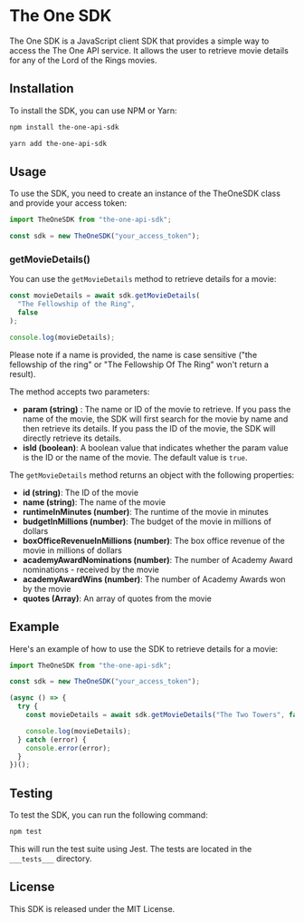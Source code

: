 # The One SDK

The One SDK is a JavaScript client SDK that provides a simple way to access the The One API service. It allows the user to retrieve movie details for any of the Lord of the Rings movies.

## Installation

To install the SDK, you can use NPM or Yarn:

```sh
npm install the-one-api-sdk
```

```sh
yarn add the-one-api-sdk
```

## Usage

To use the SDK, you need to create an instance of the TheOneSDK class and provide your access token:

```js
import TheOneSDK from "the-one-api-sdk";

const sdk = new TheOneSDK("your_access_token");
```

### getMovieDetails()

You can use the `getMovieDetails` method to retrieve details for a movie:

```js
const movieDetails = await sdk.getMovieDetails(
  "The Fellowship of the Ring",
  false
);

console.log(movieDetails);
```

Please note if a name is provided, the name is case sensitive ("the fellowship of the ring" or "The Fellowship Of The Ring" won't return a result).

The method accepts two parameters:

- **param (string)** : The name or ID of the movie to retrieve. If you pass the name of the movie, the SDK will first search for the movie by name and then retrieve its details. If you pass the ID of the movie, the SDK will directly retrieve its details.
- **isId (boolean)**: A boolean value that indicates whether the param value is the ID or the name of the movie. The default value is `true`.

The `getMovieDetails` method returns an object with the following properties:

- **id (string)**: The ID of the movie
- **name (string)**: The name of the movie
- **runtimeInMinutes (number)**: The runtime of the movie in minutes
- **budgetInMillions (number)**: The budget of the movie in millions of dollars
- **boxOfficeRevenueInMillions (number)**: The box office revenue of the movie in millions of dollars
- **academyAwardNominations (number)**: The number of Academy Award nominations - received by the movie
- **academyAwardWins (number)**: The number of Academy Awards won by the movie
- **quotes (Array<string>)**: An array of quotes from the movie

## Example

Here's an example of how to use the SDK to retrieve details for a movie:

```js
import TheOneSDK from "the-one-api-sdk";

const sdk = new TheOneSDK("your_access_token");

(async () => {
  try {
    const movieDetails = await sdk.getMovieDetails("The Two Towers", false);

    console.log(movieDetails);
  } catch (error) {
    console.error(error);
  }
})();
```

## Testing

To test the SDK, you can run the following command:

```sh
npm test
```

This will run the test suite using Jest. The tests are located in the `___tests___` directory.

## License

This SDK is released under the MIT License.
